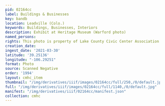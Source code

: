```yaml
---
pid: 02164cc
label: Buildings & Businesses
key: bandb
location: Leadville (Colo.)
keywords: Buildings, Businesses, Interiors
description: Exhibit at Heritage Museum (Warford photo)
named_persons: 
rights: This photo is property of Lake County Civic Center Association.
creation_date: 
ingest_date: '2021-03-30'
latitude: '39.25136'
longitude: "-106.29251"
format: Photo
source: Scanned Negative
order: '1994'
layout: cmhc_item
thumbnail: "/img/derivatives/iiif/images/02164cc/full/250,/0/default.jpg"
full: "/img/derivatives/iiif/images/02164cc/full/1140,/0/default.jpg"
manifest: "/img/derivatives/iiif/02164cc/manifest.json"
collection: cmhc
---
```

